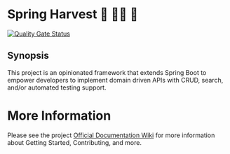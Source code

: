 # Spring Harvest :corn: :farmer: :tomato:

[![Quality Gate Status](https://sonarcloud.io/api/project_badges/measure?project=BillyBolton_springharvest&metric=alert_status)](https://sonarcloud.io/summary/new_code?id=BillyBolton_springharvest)

## Synopsis

This project is an opinionated framework that extends Spring Boot to empower developers to implement domain driven APIs with CRUD, search, and/or automated testing support.

# More Information

Please see the project [Official Documentation Wiki](https://github.com/BillyBolton/springharvest/wiki) for more information about Getting Started, Contributing, and more.
